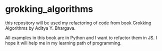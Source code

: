 # grokking_algorithms

this repository will be used my refactoring of code from book
Grokking Algorithms by Aditya Y. Bhargava.

All examples in this book are in Python and I want to refactor them in JS.
I hope it will help me in my learning path of programming.
